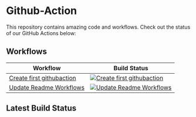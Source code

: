 # Github-Action

This repository contains amazing code and workflows. Check out the status of our GitHub Actions below:

## Workflows

<!-- START_ACTIONS_TABLE -->
| Workflow | Build Status |
|----------|--------------|
| [Create first githubaction](.github/workflows/readme-script.yaml) | [![Create first githubaction](https://github.com/girish-devops-project/github-action/actions/workflows/readme-script.yaml/badge.svg)](https://github.com/girish-devops-project/github-action/actions/workflows/readme-script.yaml) |
| [Update Readme Workflows](.github/workflows/readme-sed.yaml) | [![Update Readme Workflows](https://github.com/girish-devops-project/github-action/actions/workflows/readme-sed.yaml/badge.svg)](https://github.com/girish-devops-project/github-action/actions/workflows/readme-sed.yaml) |
<!-- END_ACTIONS_TABLE -->

## Latest Build Status
